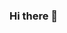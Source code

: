 ### Hi there 👋

<!--
**AI-IshanBhatt/AI-IshanBhatt** is a ✨ _special_ ✨ repository because its `README.md` (this file) appears on your GitHub profile.

[![linkedin badge](https://img.shields.io/badge/Ishan_Bhatt-30302f?style=flat&logo=linkedin)](https://www.linkedin.com/in/ishan-bhatt/)
[![stackoverflow badge](https://img.shields.io/badge/Ishan_Bhatt-30302f?style=flat&logo=stackoverflow)](https://stackoverflow.com/users/2547017/ishan-bhatt/)


- 🔭 I’m currently working on Scala/Spark ecosystem
- 🌱 I’m currently learning JVM Based languages (Scala, Kotlin)
- 💬 Ask me about Python, Pandas
- 😄 Pronouns: He/Him
- ⚡ Fun fact: I am an avid trekker. 
-->
